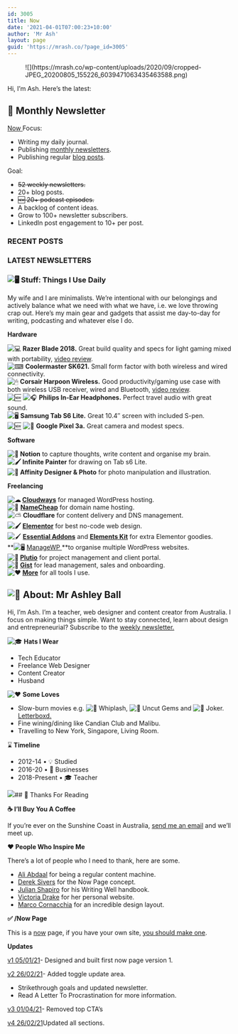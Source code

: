 ```yaml
---
id: 3005
title: Now
date: '2021-04-01T07:00:23+10:00'
author: 'Mr Ash'
layout: page
guid: 'https://mrash.co/?page_id=3005'
---
```


<figure>![](https://mrash.co/wp-content/uploads/2020/09/cropped-JPEG_20200805_155226_6039471063435463588.png)</figure>Hi, I’m Ash. Here’s the latest:

## 💌 Monthly Newsletter

 [ Now ](#now)Focus:

- Writing my daily journal.
- Publishing [monthly newsletters](https://links.mrash.co/newsletter).
- Publishing regular [blog posts](https://mrash.co/blog/).

Goal:

- <del>52 weekly newsletters.</del>
- 20+ blog posts.
- <del>🆕 20+ podcast episodes.</del>
- A backlog of content ideas.
- Grow to 100+ newsletter subscribers.
- LinkedIn post engagement to 10+ per post.

### RECENT POSTS

### LATEST NEWSLETTERS

### ![🖥](https://s.w.org/images/core/emoji/13.0.0/svg/1f5a5.svg) **Stuff:** Things I Use Daily

My wife and I are minimalists. We’re intentional with our belongings and actively balance what we need with what we have, i.e. we love throwing crap out. Here’s my main gear and gadgets that assist me day-to-day for writing, podcasting and whatever else I do.

**Hardware**

![💻](https://s.w.org/images/core/emoji/13.0.0/svg/1f4bb.svg) **Razer Blade 2018.** Great build quality and specs for light gaming mixed with portability, [video review](https://youtu.be/-j3nKgwq2mQ).  
![⌨](https://s.w.org/images/core/emoji/13.0.0/svg/2328.svg) **Coolermaster SK621.** Small form factor with both wireless and wired connectivity.  
![🖱](https://s.w.org/images/core/emoji/13.0.0/svg/1f5b1.svg) **Corsair Harpoon Wireless.** Good productivity/gaming use case with both wireless USB receiver, wired and Bluetooth, [video review](https://youtu.be/cN8fpB8sk9M).  
![🆕](https://s.w.org/images/core/emoji/13.1.0/svg/1f195.svg) ![🎧](https://s.w.org/images/core/emoji/13.0.0/svg/1f3a7.svg) **Philips In-Ear Headphones.** Perfect travel audio with great sound.  
![🖥](https://s.w.org/images/core/emoji/13.0.0/svg/1f5a5.svg) **Samsung Tab S6 Lite.** Great 10.4″ screen with included S-pen.  
![🆕](https://s.w.org/images/core/emoji/13.1.0/svg/1f195.svg) ![📱](https://s.w.org/images/core/emoji/13.0.0/svg/1f4f1.svg) **Google Pixel 3a.** Great camera and modest specs.

**Software**

**![📝](https://s.w.org/images/core/emoji/13.1.0/svg/1f4dd.svg) Notion** to capture thoughts, write content and organise my brain.  
**![🖌](https://s.w.org/images/core/emoji/13.1.0/svg/1f58c.svg) Infinite Painter** for drawing on Tab s6 Lite.  
**![🎨](https://s.w.org/images/core/emoji/13.1.0/svg/1f3a8.svg) Affinity Designer &amp; Photo** for photo manipulation and illustration.

**Freelancing**

**![☁](https://s.w.org/images/core/emoji/13.1.0/svg/2601.svg) [Cloudways](https://links.mrash.co/cloudways)** for managed WordPress hosting.  
![🔗](https://s.w.org/images/core/emoji/13.1.0/svg/1f517.svg) [**NameCheap**](http://links.mrash.co/namecheap) for domain name hosting.  
![⛅](https://s.w.org/images/core/emoji/13.1.0/svg/26c5.svg) **Cloudflare** for content delivery and DNS management.  
**![🖌](https://s.w.org/images/core/emoji/13.1.0/svg/1f58c.svg) [Elementor](https://links.mrash.co/elementor)** for best no-code web design.  
![🖌](https://s.w.org/images/core/emoji/13.1.0/svg/1f58c.svg) [**Essential Addons**](http://links.mrash.co/essentialaddons) and [**Elements Kit**](https://links.mrash.co/elementskit) for extra Elementor goodies.  
**![🖥](https://s.w.org/images/core/emoji/13.1.0/svg/1f5a5.svg) [ManageWP ](https://managewp.com/)**to organise multiple WordPress websites.  
**![🏈](https://s.w.org/images/core/emoji/13.1.0/svg/1f3c8.svg) [Plutio](http://links.mrash.co/Plutio)** for project management and client portal.  
**![🧑](https://s.w.org/images/core/emoji/13.1.0/svg/1f9d1.svg) [Gist](http://links.mrash.co/gist)** for lead management, sales and onboarding.  
**![❤](https://s.w.org/images/core/emoji/13.1.0/svg/2764.svg) [More](https://links.mrash.co/tools)** for all tools I use.

## ![🧔](https://s.w.org/images/core/emoji/13.0.0/svg/1f9d4.svg) **About:** Mr Ashley Ball

Hi, I’m Ash. I’m a teacher, web designer and content creator from Australia. I focus on making things simple. Want to stay connected, learn about design and entrepreneurial? Subscribe to the [weekly newsletter.](https://links.mrash.co/newsletter)

![🎓](https://s.w.org/images/core/emoji/13.0.0/svg/1f393.svg) **Hats I Wear**

- Tech Educator
- Freelance Web Designer
- Content Creator
- Husband

![❤](https://s.w.org/images/core/emoji/13.0.0/svg/2764.svg) **Some Loves**

- Slow-burn movies e.g. ![🥁](https://s.w.org/images/core/emoji/13.0.0/svg/1f941.svg) Whiplash, ![💎](https://s.w.org/images/core/emoji/13.0.0/svg/1f48e.svg) Uncut Gems and ![🤡](https://s.w.org/images/core/emoji/13.0.0/svg/1f921.svg) Joker. [Letterboxd.](https://letterboxd.com/mrashleyball/)
- Fine wining/dining like Candian Club and Malibu.
- Travelling to New York, Singapore, Living Room.

⌛ **Timeline**

- 2012-14 • 💡 Studied
- 2016-20 • 💼 Businesses
- 2018-Present • 🎓 Teacher

 ![](https://mrash.co/wp-content/uploads/2020/09/JPEG_20200805_155226_6039471063435463588-1024x1024.png)## 🙏 Thanks For Reading

**☕ I’ll Buy You A Coffee**

If you’re ever on the Sunshine Coast in Australia, [send me an email](mailto:me@mrashleyball.com) and we’ll meet up.

**❤ People Who Inspire Me**

There’s a lot of people who I need to thank, here are some.

- [Ali Abdaal](https://aliabdaal.com/) for being a regular content machine.
- [Derek Sivers](https://sive.rs/) for the Now Page concept.
- [Julian Shapiro](https://www.julian.com/) for his Writing Well handbook.
- [Victoria Drake](https://victoria.dev/) for her personal website.
- [Marco Cornacchia](https://www.marco.fyi/) for an incredible design layout.

**✅ /Now Page**

This is a [now](https://nownownow.com/) page, if you have your own site, [you should make one](https://nownownow.com/about).

**Updates**

 <a href="">v1 05/01/21</a>- Designed and built first now page version 1.

 <a href="">v2 26/02/21</a>- Added toggle update area.
- Strikethrough goals and updated newsletter.
- Read A Letter To Procrastination for more information.

 <a href="">v3 01/04/21</a>- Removed top CTA’s

 <a href="">v4 26/02/21</a>Updated all sections.